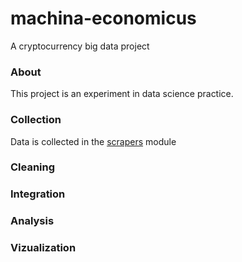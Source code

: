 # machina-economicus
A cryptocurrency big data project

### About
This project is an experiment in data science practice.

### Collection
Data is collected in the [scrapers](MachinaEconomicus/Scrapers) module

### Cleaning

### Integration

### Analysis

### Vizualization
